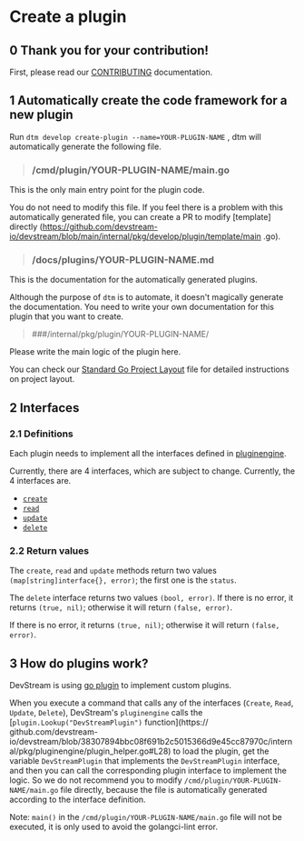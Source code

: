 # Create a plugin

## 0 Thank you for your contribution!

First, please read our [CONTRIBUTING](https://github.com/devstream-io/devstream/blob/main/CONTRIBUTING.md) documentation.

## 1 Automatically create the code framework for a new plugin

Run `dtm develop create-plugin --name=YOUR-PLUGIN-NAME` , dtm will automatically generate the following file.

> ### /cmd/plugin/YOUR-PLUGIN-NAME/main.go

This is the only main entry point for the plugin code.


You do not need to modify this file. If you feel there is a problem with this automatically generated file, you can create a PR to modify [template] directly (https://github.com/devstream-io/devstream/blob/main/internal/pkg/develop/plugin/template/main .go).

> ### /docs/plugins/YOUR-PLUGIN-NAME.md

This is the documentation for the automatically generated plugins.

Although the purpose of `dtm` is to automate, it doesn't magically generate the documentation. You need to write your own documentation for this plugin that you want to create.

> ###/internal/pkg/plugin/YOUR-PLUGIN-NAME/

Please write the main logic of the plugin here.

You can check our [Standard Go Project Layout](project-layout.md) file for detailed instructions on project layout.


## 2 Interfaces

### 2.1 Definitions

Each plugin needs to implement all the interfaces defined in [pluginengine](https://github.com/devstream-io/devstream/blob/main/internal/pkg/pluginengine/plugin.go#L10).

Currently, there are 4 interfaces, which are subject to change. Currently, the 4 interfaces are.

- [`create`](https://github.com/devstream-io/devstream/blob/main/internal/pkg/pluginengine/plugin.go#L12)
- [`read`](https://github.com/devstream-io/devstream/blob/main/internal/pkg/pluginengine/plugin.go#L13)
- [`update`](https://github.com/devstream-io/devstream/blob/main/internal/pkg/pluginengine/plugin.go#L14)
- [`delete`](https://github.com/devstream-io/devstream/blob/main/internal/pkg/pluginengine/plugin.go#L16)

### 2.2 Return values

The `create`, `read` and `update` methods return two values `(map[string]interface{}, error)`; the first one is the `status`.

The `delete` interface returns two values `(bool, error)`. If there is no error, it returns `(true, nil)`; otherwise it will return `(false, error)`.

If there is no error, it returns `(true, nil)`; otherwise it will return `(false, error)`.

## 3 How do plugins work?

DevStream is using [go plugin](https://pkg.go.dev/plugin) to implement custom plugins.

When you execute a command that calls any of the interfaces (`Create`, `Read`, `Update`, `Delete`), DevStream's `pluginengine` calls the [`plugin.Lookup("DevStreamPlugin")` function](https:// github.com/devstream-io/devstream/blob/38307894bbc08f691b2c5015366d9e45cc87970c/internal/pkg/pluginengine/plugin_helper.go#L28) to load the plugin, get the variable `DevStreamPlugin` that implements the `DevStreamPlugin` interface, and then you can call the corresponding plugin interface to implement the logic. So we do not recommend you to modify `/cmd/plugin/YOUR-PLUGIN-NAME/main.go` file directly, because the file is automatically generated according to the interface definition.

Note: `main()` in the `/cmd/plugin/YOUR-PLUGIN-NAME/main.go` file will not be executed, it is only used to avoid the golangci-lint error.
